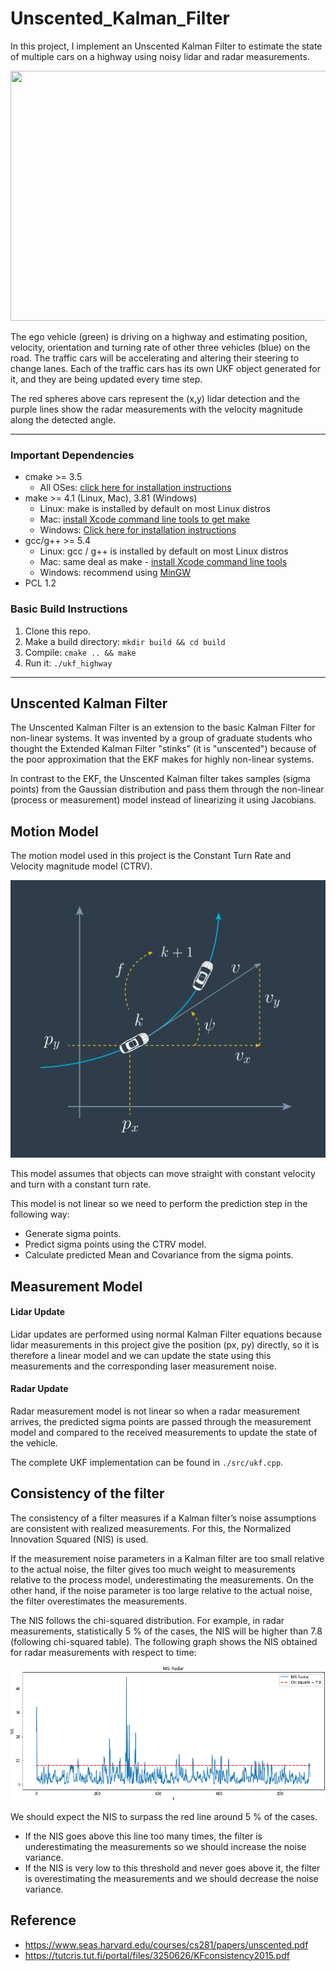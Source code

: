 # Unscented_Kalman_Filter

In this project, I implement an Unscented Kalman Filter to estimate the state of multiple cars on a highway using noisy lidar and radar measurements.

<img src="media/ukf_highway_tracked.gif" width="700" height="400" />

The ego vehicle (green) is driving on a highway and estimating position, velocity, orientation and turning rate of other three vehicles (blue) on the road. The traffic cars will be accelerating and altering their steering to change lanes. Each of the traffic cars has
its own UKF object generated for it, and they are being updated every time step.

The red spheres above cars represent the (x,y) lidar detection and the purple lines show the radar measurements with the velocity magnitude along the detected angle.

---

### Important Dependencies
* cmake >= 3.5
  * All OSes: [click here for installation instructions](https://cmake.org/install/)
* make >= 4.1 (Linux, Mac), 3.81 (Windows)
  * Linux: make is installed by default on most Linux distros
  * Mac: [install Xcode command line tools to get make](https://developer.apple.com/xcode/features/)
  * Windows: [Click here for installation instructions](http://gnuwin32.sourceforge.net/packages/make.htm)
* gcc/g++ >= 5.4
  * Linux: gcc / g++ is installed by default on most Linux distros
  * Mac: same deal as make - [install Xcode command line tools](https://developer.apple.com/xcode/features/)
  * Windows: recommend using [MinGW](http://www.mingw.org/)
* PCL 1.2

### Basic Build Instructions

1. Clone this repo.
2. Make a build directory: `mkdir build && cd build`
3. Compile: `cmake .. && make`
4. Run it: `./ukf_highway`

---

## Unscented Kalman Filter

The Unscented Kalman Filter is an extension to the basic Kalman Filter for non-linear systems. It was invented by a group of graduate students who thought the Extended Kalman Filter "stinks" (it is "unscented") because of the poor approximation that the EKF makes for highly non-linear systems.

In contrast to the EKF, the Unscented Kalman filter takes samples (sigma points) from the Gaussian distribution and pass them through the non-linear (process or measurement) model instead of linearizing it using Jacobians.

## Motion Model

The motion model used in this project is the Constant Turn Rate and Velocity magnitude model (CTRV).

<img src="media/CTRV.png" height="444" />

This model assumes that objects can move straight with constant velocity and turn with a constant turn rate.

This model is not linear so we need to perform the prediction step in the following way:

* Generate sigma points.
* Predict sigma points using the CTRV model.
* Calculate predicted Mean and Covariance from the sigma points.

## Measurement Model

#### Lidar Update

Lidar updates are performed using normal Kalman Filter equations because lidar measurements in this project give the position (px, py) directly, so it is therefore a linear model and we can update the state using this measurements and the corresponding laser measurement noise.

#### Radar Update

Radar measurement model is not linear so when a radar measurement arrives, the predicted sigma points are passed through the measurement model and compared to the received measurements to update the state of the vehicle.

The complete UKF implementation can be found in `./src/ukf.cpp`.

## Consistency of the filter

The consistency of a filter measures if a Kalman filter’s noise assumptions are consistent with realized measurements. For this, the Normalized Innovation Squared (NIS) is used.

If the measurement noise parameters in a Kalman filter are too small relative to the actual noise, the filter gives too much weight to measurements relative to the process model, underestimating the measurements. On the other hand, if the noise parameter is too large relative to the actual noise, the filter overestimates the measurements.

The NIS follows the chi-squared distribution. For example, in radar measurements, statistically 5 % of the cases, the NIS will be higher than 7.8 (following chi-squared table). The following graph shows the NIS obtained for radar measurements with respect to time:

<img src="media/NIS.png" />

We should expect the NIS to surpass the red line around 5 % of the cases.
* If the NIS goes above this line too many times, the filter is underestimating the measurements so we should increase the noise variance.
* If the NIS is very low to this threshold and never goes above it, the filter is overestimating the measurements and we should decrease the noise variance.

## Reference
* https://www.seas.harvard.edu/courses/cs281/papers/unscented.pdf
* https://tutcris.tut.fi/portal/files/3250626/KFconsistency2015.pdf
